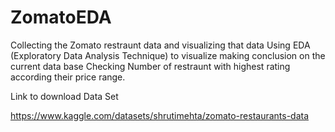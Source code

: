 # ZomatoEDA
Collecting the Zomato restraunt data and visualizing that data
Using EDA (Exploratory Data Analysis Technique) to visualize making conclusion on the current data base
Checking Number of restraunt with highest rating according their price range.


Link to download Data Set

https://www.kaggle.com/datasets/shrutimehta/zomato-restaurants-data


